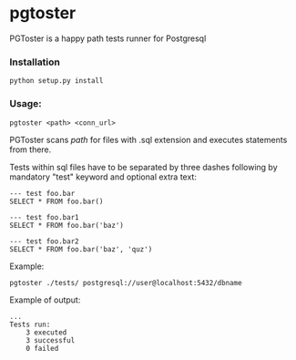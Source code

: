 pgtoster
========

PGToster is a happy path tests runner for Postgresql

### Installation

    python setup.py install

### Usage:

    pgtoster <path> <conn_url>

PGToster scans _path_ for files with .sql extension and executes statements from there.

Tests within sql files have to be separated by three dashes following by mandatory "test" keyword and optional extra text:

``` postgresql
--- test foo.bar
SELECT * FROM foo.bar()

--- test foo.bar1
SELECT * FROM foo.bar('baz')

--- test foo.bar2
SELECT * FROM foo.bar('baz', 'quz')
```

Example:

    pgtoster ./tests/ postgresql://user@localhost:5432/dbname

Example of output:

    ...
    Tests run:
        3 executed
        3 successful
        0 failed
